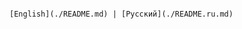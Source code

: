                                                                          [English](./README.md) | [Русский](./README.ru.md)
